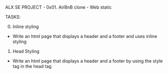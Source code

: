 ALX SE PROJECT -  0x01. AirBnB clone - Web static

TASKS:

0. Inline styling
- Write an html page that displays a header and a footer and uses inline styling

1. Head Styling
- Write an html page that displays a header and a footer by using the style tag in
the head tag
